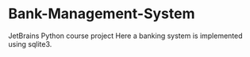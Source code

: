 # Bank-Management-System
JetBrains  Python course project
Here a banking system is implemented using sqlite3.
